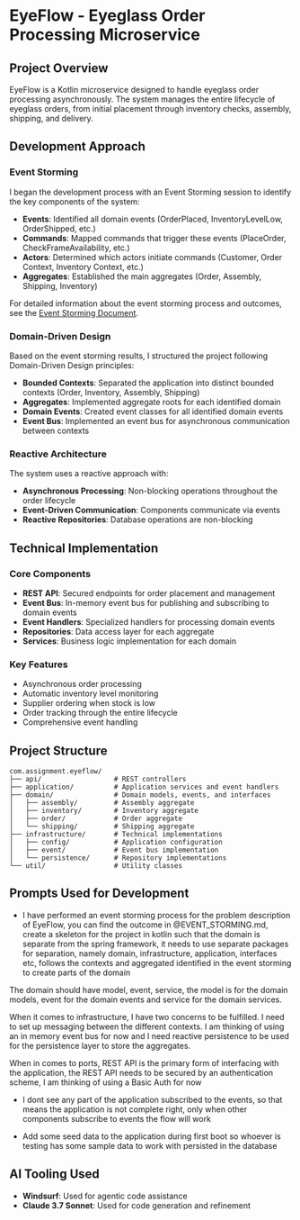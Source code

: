 # EyeFlow - Eyeglass Order Processing Microservice

## Project Overview
EyeFlow is a Kotlin microservice designed to handle eyeglass order processing asynchronously. The system manages the entire lifecycle of eyeglass orders, from initial placement through inventory checks, assembly, shipping, and delivery.

## Development Approach

### Event Storming
I began the development process with an Event Storming session to identify the key components of the system:

- **Events**: Identified all domain events (OrderPlaced, InventoryLevelLow, OrderShipped, etc.)
- **Commands**: Mapped commands that trigger these events (PlaceOrder, CheckFrameAvailability, etc.)
- **Actors**: Determined which actors initiate commands (Customer, Order Context, Inventory Context, etc.)
- **Aggregates**: Established the main aggregates (Order, Assembly, Shipping, Inventory)

For detailed information about the event storming process and outcomes, see the [Event Storming Document](EVENT_STORMING.md).

### Domain-Driven Design
Based on the event storming results, I structured the project following Domain-Driven Design principles:

- **Bounded Contexts**: Separated the application into distinct bounded contexts (Order, Inventory, Assembly, Shipping)
- **Aggregates**: Implemented aggregate roots for each identified domain
- **Domain Events**: Created event classes for all identified domain events
- **Event Bus**: Implemented an event bus for asynchronous communication between contexts

### Reactive Architecture
The system uses a reactive approach with:

- **Asynchronous Processing**: Non-blocking operations throughout the order lifecycle
- **Event-Driven Communication**: Components communicate via events
- **Reactive Repositories**: Database operations are non-blocking

## Technical Implementation

### Core Components
- **REST API**: Secured endpoints for order placement and management
- **Event Bus**: In-memory event bus for publishing and subscribing to domain events
- **Event Handlers**: Specialized handlers for processing domain events
- **Repositories**: Data access layer for each aggregate
- **Services**: Business logic implementation for each domain

### Key Features
- Asynchronous order processing
- Automatic inventory level monitoring
- Supplier ordering when stock is low
- Order tracking through the entire lifecycle
- Comprehensive event handling

## Project Structure
```
com.assignment.eyeflow/
├── api/                  # REST controllers
├── application/          # Application services and event handlers
├── domain/               # Domain models, events, and interfaces
│   ├── assembly/         # Assembly aggregate
│   ├── inventory/        # Inventory aggregate
│   ├── order/            # Order aggregate
│   └── shipping/         # Shipping aggregate
├── infrastructure/       # Technical implementations
│   ├── config/           # Application configuration
│   ├── event/            # Event bus implementation
│   └── persistence/      # Repository implementations
└── util/                 # Utility classes
```

## Prompts Used for Development

- I have performed an event storming process for the problem description of EyeFlow, you can find the outcome in 
@EVENT_STORMING.md, create a skeleton for the project in kotlin such that the domain is separate from the spring framework, 
it needs to use separate packages for separation, namely domain, infrastructure, application, interfaces etc, follows 
the contexts and aggregated identified in the event storming to create parts of the domain 

The domain should have model, event, service, the model is for the domain models, event for the domain events and 
service for the domain services.

When it  comes to infrastructure, I have two concerns to be fulfilled. I need to set up messaging between the different 
contexts. I am thinking of using an in memory event bus for now and I need reactive persistence to be used for the 
persistence layer to store the aggregates.

When in comes to ports, REST API is the primary form of interfacing with the application, the REST API needs to be 
secured by an authentication scheme, I am thinking of using a Basic Auth for now

- I dont see any part of the application subscribed to the events, so that means the application is not complete right, 
only when other components subscribe to events the flow will work

- Add some seed data to the application during first boot so whoever is testing has some sample data to work with 
persisted in the database



## AI Tooling Used
- **Windsurf**: Used for agentic code assistance
- **Claude 3.7 Sonnet**: Used for code generation and refinement
